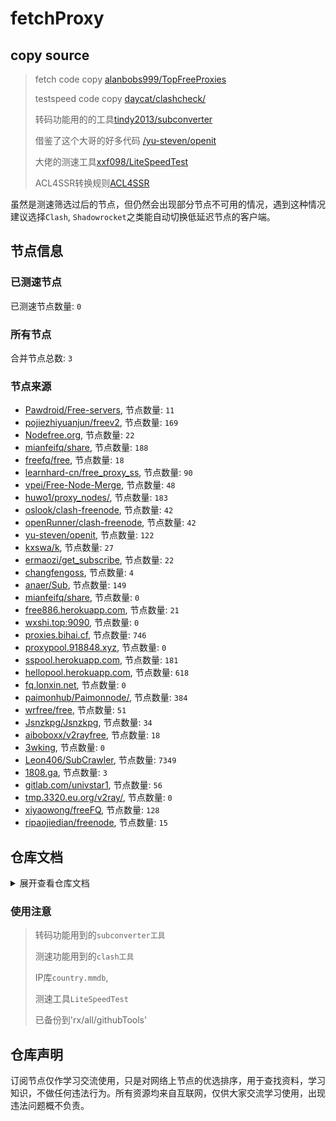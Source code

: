 # fetchProxy

## copy source
> fetch code copy [alanbobs999/TopFreeProxies](https://github.com/alanbobs999/TopFreeProxies)
>
>testspeed code copy [daycat/clashcheck/](https://github.com/daycat/clashcheck/)
>
>转码功能用的的工具[tindy2013/subconverter](https://github.com/tindy2013/subconverter/)
>
>借鉴了这个大哥的好多代码 [/yu-steven/openit](https://github.com/yu-steven/openit)
>
>大佬的测速工具[xxf098/LiteSpeedTest](https://github.com/xxf098/LiteSpeedTest)
>
>ACL4SSR转换规则[ACL4SSR](https://github.com/ACL4SSR/ACL4SSR/tree/master)

虽然是测速筛选过后的节点，但仍然会出现部分节点不可用的情况，遇到这种情况
建议选择`Clash`, `Shadowrocket`之类能自动切换低延迟节点的客户端。

## 节点信息

### 已测速节点
已测速节点数量: `0`

### 所有节点
合并节点总数: `3`
### 节点来源
- [Pawdroid/Free-servers](https://github.com/Pawdroid/Free-servers), 节点数量: `11`
- [pojiezhiyuanjun/freev2](https://github.com/pojiezhiyuanjun/freev2), 节点数量: `169`
- [Nodefree.org](https://github.com/Fukki-Z/nodefree), 节点数量: `22`
- [mianfeifq/share](https://github.com/mianfeifq/share), 节点数量: `188`
- [freefq/free](https://github.com/freefq/free), 节点数量: `18`
- [learnhard-cn/free_proxy_ss](https://github.com/learnhard-cn/free_proxy_ss), 节点数量: `90`
- [vpei/Free-Node-Merge](https://github.com/vpei/Free-Node-Merge), 节点数量: `48`
- [huwo1/proxy_nodes/](https://bitbucket.org/huwo1/proxy_nodes/), 节点数量: `183`
- [oslook/clash-freenode](https://github.com/oslook/clash-freenode), 节点数量: `42`
- [openRunner/clash-freenode](https://github.com/openRunner/clash-freenode), 节点数量: `42`
- [yu-steven/openit](https://github.com/yu-steven/openit), 节点数量: `122`
- [kxswa/k](https://github.com/kxswa/k), 节点数量: `27`
- [ermaozi/get_subscribe](https://github.com/ermaozi/get_subscribe), 节点数量: `22`
- [changfengoss](https://github.com/ronghuaxueleng/get_v2), 节点数量: `4`
- [anaer/Sub](https://github.com/anaer/Sub), 节点数量: `149`
- [mianfeifq/share](https://github.com/mianfeifq/share), 节点数量: `0`
- [free886.herokuapp.com](https://free886.herokuapp.com/), 节点数量: `21`
- [wxshi.top:9090](http://wxshi.top:9090/), 节点数量: `0`
- [proxies.bihai.cf](https://proxies.bihai.cf/), 节点数量: `746`
- [proxypool.918848.xyz](http://proxypool.918848.xyz/), 节点数量: `0`
- [sspool.herokuapp.com](http://sspool.herokuapp.com/ ), 节点数量: `181`
- [hellopool.herokuapp.com](https://hellopool.herokuapp.com/ ), 节点数量: `618`
- [fq.lonxin.net](https://fq.lonxin.net/), 节点数量: `0`
- [paimonhub/Paimonnode/](https://github.com/paimonhub/Paimonnode/), 节点数量: `384`
- [wrfree/free](https://github.com/wrfree/free), 节点数量: `51`
- [Jsnzkpg/Jsnzkpg](https://github.com/Jsnzkpg/Jsnzkpg), 节点数量: `34`
- [aiboboxx/v2rayfree](https://github.com/aiboboxx/v2rayfree), 节点数量: `18`
- [3wking](http://clash.3wking.com:12580), 节点数量: `0`
- [Leon406/SubCrawler](https://github.com/Leon406/SubCrawler), 节点数量: `7349`
- [1808.ga](https://1808.ga/), 节点数量: `3`
- [gitlab.com/univstar1](https://gitlab.com/univstar1/v2ray/), 节点数量: `56`
- [tmp.3320.eu.org/v2ray/](https://tmp.3320.eu.org/v2ray/v2ray.txt), 节点数量: `0`
- [xiyaowong/freeFQ](https://github.com/xiyaowong/freeFQ), 节点数量: `128`
- [ripaojiedian/freenode](https://github.com/ripaojiedian/freenode), 节点数量: `15`

## 仓库文档
<details>
  <summary>展开查看仓库文档</summary>

```
fetchPorxy.main
├── .github──workflows──fetchProxy.yml(actions Deploy)
├── config
│   ├── provider
│   │   ├── config.yml(转clash订阅用的配置)
│   │   └── rxconfig.ini(转clash订阅用的ACL4SSR配置)
│   └── sub_list.json(订阅列表)   
├── sub
│   ├── source(收集到的源节点文件)
│   │   ├── list──(存放着订阅列表里每个源的节点数据)
│   │   ├── check.yaml(测速后的节点数据，靠此文件转换成订阅文件)
│   │   ├── sub_merge.txt(爬取到的节点合集url格式)
│   │   ├── sub_merge_base64.txt(爬取到的节点合集base64格式)
│   │   └── sub_merge_yaml.yml(爬取到的节点合集YAML格式)
│   ├── checkBakup(lite测速结果备份)
│   │   ├── out.json(lite测速结果)
│   │   └── speedtest.log(lite测速结果日志)
│   ├── nocheckClash.yml(未测速clash订阅文件)
│   ├── rx(url订阅文件)
│   ├── rx64(base64订阅文件)
│   ├── rxClash.yml(测速后订阅文件)
│   ├── literx(lite测速后订阅文件)
│   └── literxClash.yml(lite测速后订阅文件)
├── utils(程序功能模块)
│   ├── fetch(获取)
│   │   ├── ip_update.py(下载country.mmdb文件，默认output->'./country.mmdb')
│   │   ├── list_update.py(更新订阅列表sub_list.json，'有变换订阅地址的需更新')
│   │   ├── list_merge.py(主程序，获取订阅存放到'./sub/source/'里面的3种格式，更新README.md里面的订阅源信息)
│   │   └── sub_convert.py(转换订阅格式的功能模块，用到了'tindy2013/subconverter')
│   ├── checkclash(测速)
│   │   ├── config.yaml(配置文件，里面设置，源文件位置，输出文件位置)
│   │   ├── init.py(里面设置config.yaml文件位置)
│   │   ├── main.py(多线程测速)
│   │   ├── clash.py(main调用模块)
│   │   ├── check.py(main调用模块)
│   │   └── requirements.txt(此模块依赖库)
│   ├── convert2sub(转换成订阅)
│   │   ├── ip_update.py(下载country.mmdb文件，默认output->'./country.mmdb')
│   │   ├── convert2sub.py(转换节点文件到'./sub/'目录下的订阅文件)
│   │   └── sub_convert.py(转换订阅格式的功能模块，用到了'tindy2013/subconverter')
│   ├── litespeedtest(lite测速模块)
│   │   ├── lite2sub -测速完成后转clash订阅
│   │ 	│	├── convert2sub.py(转换节点文件到'./sub/'目录下的订阅文件)
│   │ 	│	└── sub_convert.py(转换订阅格式的功能模块，用到了'tindy2013/subconverter')
│   │   ├── clash_config.yml(clash配置文件，测速要用到)
│   │   ├── lite_config.json(测速lite配置文件，设置测速文件位置等)
│   │   ├── proxychains.conf(Action要用此代理打开lite测速才不会卡住不动)
│   │   ├── speedtest.sh(lite测速运行,输出out.json,speedtest.log)
│   │   └── output.py(将测速结果out.json，转换成url订阅'./sub/literx')
│   └── requirements.txt(依赖库)
└── README.md
```
</details>

### 使用注意
>转码功能用到的`subconverter工具`
>
>测速功能用到的`clash工具`
>
>IP库`country.mmdb`,
>
>测速工具`LiteSpeedTest`
>
>已备份到'rx/all/githubTools'

## 仓库声明
订阅节点仅作学习交流使用，只是对网络上节点的优选排序，用于查找资料，学习知识，不做任何违法行为。所有资源均来自互联网，仅供大家交流学习使用，出现违法问题概不负责。

